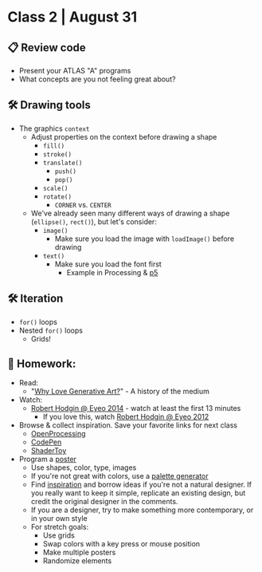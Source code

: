# Class 2 | August 31

## 📋 Review code

* Present your ATLAS "A" programs
* What concepts are you not feeling great about?

## 🛠️ Drawing tools

* The graphics `context`
  * Adjust properties on the context before drawing a shape
    * `fill()`
    * `stroke()`
    * `translate()`
      * `push()`
      * `pop()`
    * `scale()`
    * `rotate()`
      * `CORNER` vs. `CENTER`
  * We've already seen many different ways of drawing a shape (`ellipse()`, `rect()`), but let's consider:
    * `image()`
      * Make sure you load the image with `loadImage()` before drawing
    * `text()`
      * Make sure you load the font first
        * Example in Processing & [p5](https://editor.p5js.org/cacheflowe/sketches/ZbOawrLPw)

## 🛠️ Iteration

  * `for()` loops
  * Nested `for()` loops
    * Grids!

## 📝 Homework:

* Read:
  * "[Why Love Generative Art?](https://www.artnome.com/news/2018/8/8/why-love-generative-art)" - A history of the medium
* Watch:
  * [Robert Hodgin @ Eyeo 2014](https://vimeo.com/103537259) - watch at least the first 13 minutes
    * If you love this, watch [Robert Hodgin @ Eyeo 2012](https://vimeo.com/45526286)
* Browse & collect inspiration. Save your favorite links for next class
  * [OpenProcessing](https://www.openprocessing.org/)
  * [CodePen](https://codepen.io/search/pens?q=p5js)
  * [ShaderToy](https://www.shadertoy.com/)
* Program a [poster](https://www.instagram.com/tim_rodenbroeker/)
  * Use shapes, color, type, images
  * If you're not great with colors, use a [palette generator](https://coolors.co/palettes)
  * Find [inspiration](https://www.google.com/search?q=bauhaus+poster+design) and borrow ideas if you're not a natural designer. If you really want to keep it simple, replicate an existing design, but credit the original designer in the comments.
  * If you are a designer, try to make something more contemporary, or in your own style
  * For stretch goals:
    * Use grids
    * Swap colors with a key press or mouse position
    * Make multiple posters
    * Randomize elements
